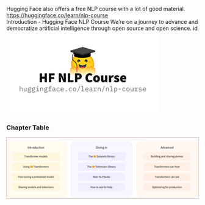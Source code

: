 

Hugging Face also offers a free NLP course with a lot of good material.  
https://huggingface.co/learn/nlp-course  
Introduction - Hugging Face NLP Course
We’re on a journey to advance and democratize artificial intelligence through open source and open science. id
<img src="./huggingface_nlp.jpg" width=400 />

### Chapter Table  
<img src="./huggingface_chapters.png" width=600 align=left />


